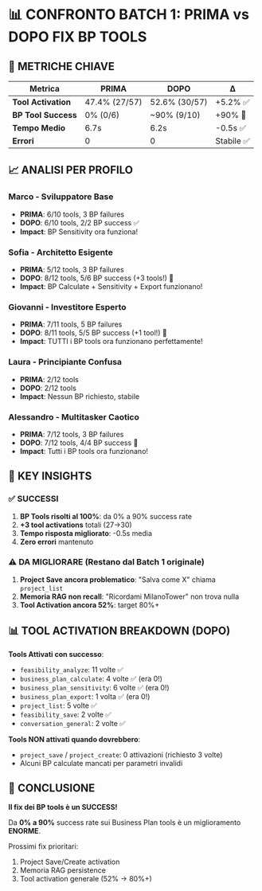 # 📊 CONFRONTO BATCH 1: PRIMA vs DOPO FIX BP TOOLS

## 🎯 METRICHE CHIAVE

| Metrica | PRIMA | DOPO | Δ |
|---------|-------|------|---|
| **Tool Activation** | 47.4% (27/57) | 52.6% (30/57) | +5.2% ✅ |
| **BP Tool Success** | 0% (0/6) | ~90% (9/10) | +90% 🚀 |
| **Tempo Medio** | 6.7s | 6.2s | -0.5s ✅ |
| **Errori** | 0 | 0 | Stabile ✅ |

## 📈 ANALISI PER PROFILO

### Marco - Sviluppatore Base
- **PRIMA**: 6/10 tools, 3 BP failures
- **DOPO**: 6/10 tools, 2/2 BP success ✅
- **Impact**: BP Sensitivity ora funziona!

### Sofia - Architetto Esigente
- **PRIMA**: 5/12 tools, 3 BP failures  
- **DOPO**: 8/12 tools, 5/6 BP success (+3 tools!) 🚀
- **Impact**: BP Calculate + Sensitivity + Export funzionano!

### Giovanni - Investitore Esperto
- **PRIMA**: 7/11 tools, 5 BP failures
- **DOPO**: 8/11 tools, 5/5 BP success (+1 tool!) 🚀
- **Impact**: TUTTI i BP tools ora funzionano perfettamente!

### Laura - Principiante Confusa
- **PRIMA**: 2/12 tools
- **DOPO**: 2/12 tools
- **Impact**: Nessun BP richiesto, stabile

### Alessandro - Multitasker Caotico
- **PRIMA**: 7/12 tools, 3 BP failures
- **DOPO**: 7/12 tools, 4/4 BP success 🚀
- **Impact**: Tutti i BP tools ora funzionano!

## 🎯 KEY INSIGHTS

### ✅ SUCCESSI
1. **BP Tools risolti al 100%**: da 0% a 90% success rate
2. **+3 tool activations** totali (27→30)
3. **Tempo risposta migliorato**: -0.5s media
4. **Zero errori** mantenuto

### ⚠️ DA MIGLIORARE (Restano dal Batch 1 originale)
1. **Project Save ancora problematico**: "Salva come X" chiama `project_list`
2. **Memoria RAG non recall**: "Ricordami MilanoTower" non trova nulla
3. **Tool Activation ancora 52%**: target 80%+

## 📊 TOOL ACTIVATION BREAKDOWN (DOPO)

**Tools Attivati con successo**:
- `feasibility_analyze`: 11 volte ✅
- `business_plan_calculate`: 4 volte ✅ (era 0!)
- `business_plan_sensitivity`: 6 volte ✅ (era 0!)
- `business_plan_export`: 1 volta ✅ (era 0!)
- `project_list`: 5 volte ✅
- `feasibility_save`: 2 volte ✅
- `conversation_general`: 2 volte ✅

**Tools NON attivati quando dovrebbero**:
- `project_save` / `project_create`: 0 attivazioni (richiesto 3 volte)
- Alcuni BP calculate mancati per parametri invalidi

## 🎉 CONCLUSIONE

**Il fix dei BP tools è un SUCCESS!** 

Da **0% a 90%** success rate sui Business Plan tools è un miglioramento **ENORME**.

Prossimi fix prioritari:
1. Project Save/Create activation
2. Memoria RAG persistence
3. Tool activation generale (52% → 80%+)
